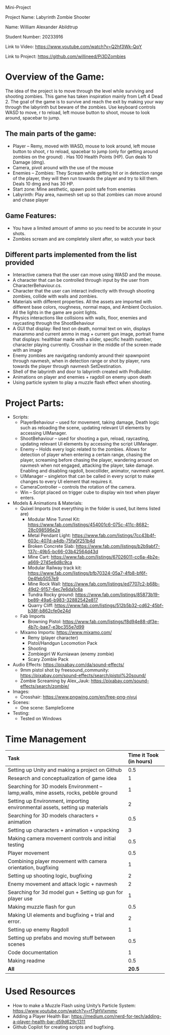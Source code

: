 ﻿Mini-Project

Project Name: Labyrinth Zombie Shooter

Name: William Alexander Abildtrup

Student Number: 20233916

Link to Video: <https://www.youtube.com/watch?v=Q2hf3Wk-QqY>

Link to Project: <https://github.com/willineed/Pi3DZombies>
# Overview of the Game:
The idea of the project is to move through the level while surviving and shooting zombies. This game has taken inspiration mainly from Left 4 Dead 2. The goal of the game is to survive and reach the exit by making your way through the labyrinth but beware of the zombies. Use keyboard controls WASD to move, r to reload, left mouse button to shoot, mouse to look around, spacebar to jump.

## The main parts of the game:
- Player – Remy, moved with WASD, mouse to look around, left mouse button to shoot, r to reload, spacebar to jump (only for getting around zombies on the ground) . Has 100 Health Points (HP). Gun deals 10 Damage (dmg).
- Camera, pivot around with the use of the mouse
- Enemies – Zombies: They Scream while getting hit or in detection range of the player, they will then run towards the player and try to kill them. Deals 10 dmg and has 30 HP.
- Start zone: Mine aesthetic, spawn point safe from enemies
- Labyrinth: Play area, navmesh set up so that zombies can move around and chase player
## Game Features:
- You have a limited amount of ammo so you need to be accurate in your shots.
- Zombies scream and are completely silent after, so watch your back
## Different parts implemented from the list provided
- Interactive camera that the user can move using WASD and the mouse.
- A character that can be controlled through input by the user from CharacterBehaviour.cs.
- Character that the user can interact indirectly with through shooting zombies, collide with walls and zombies.
- Materials with different properties. All the assets are imported with different base colors, roughness, normal maps, and Ambient Occlusion. All the lights in the game are point lights.
- Physics interactions like collisions with walls, floor, enemies and raycasting through the ShootBehaviour
- A GUI that display: Red text on death, normal text on win, displays maxammo and current ammo in mag + current gun image, portrait frame that displays: healthbar made with a slider, specific health number, character playing currently. Crosshair in the middle of the screen made with an image
- Enemy zombies are navigating randomly around their spawnpoint through navmesh, when in detection range or shot by player, runs towards the player through navmesh SetDestination.
- Shell of the labyrinth and door to labyrinth created with ProBuilder. 
- Animations on player and enemies  + ragdoll on enemy upon death
- Using particle system to play a muzzle flash effect when shooting.
# Project Parts:
- Scripts:
  - PlayerBehaviour – used for movement, taking damage, Death logic such as reloading the scene, updating relevant UI elements by accessing UIManager.
  - ShootBehaviour – used for shooting a gun, reload, raycasting, updating relevant UI elements by accessing the script UIManager.
  - Enemy – Holds every logic related to the zombies. Allows for detection of player when entering a certain range, chasing the player, screaming before chasing the player, wandering around on navmesh when not engaged, attacking the player, take damage. Enabling and disabling ragdoll, boxcollider, animator, navmesh agent.
  - UIManager – singleton that can be called in every script to make changes to every UI element that requires it.
  - CameraController – controls the rotation of the camera.
  - Win – Script placed on trigger cube to display win text when player enters.
- Models & Animations & Materials:
  - Quixel Imports (not everything in the folder is used, but items listed are)
    - Modular Mine Tunnel Kit: <https://www.fab.com/listings/454001c6-075c-411c-8682-28c098596e2e>
    - Metal Pendant Light: <https://www.fab.com/listings/7cc43b4f-603c-407d-a4db-75fa0f251b4d>
    - Broken Concrete Slab: <https://www.fab.com/listings/b2b9abf7-137c-49b5-bc66-03b42564d43d>
    - Mine Cart: <https://www.fab.com/listings/67026011-cc6a-4b2e-a669-2745e6d8c9ca>
    - Modular Railway track kit: <https://www.fab.com/listings/bfb70324-05a7-4fb8-bf6f-0e4feb5057e9> 
    - Mine Rock Wall: <https://www.fab.com/listings/ed7707c2-b68b-49d2-9157-6ec7e6da1c6a>
    - Tundra Rocky ground: <https://www.fab.com/listings/85873b19-be89-49a6-b983-32882542e817>
    - Quarry Cliff: <https://www.fab.com/listings/512b5b32-cd62-45bf-b38f-b862cfe0e24d>
  - Fab Imports
    - Browning Pistol: <https://www.fab.com/listings/f8d94e88-df3e-4b7c-bae7-e3bc355e7d99>
  - Mixamo Imports: <https://www.mixamo.com/>
    - Remy (player character)
    - Pistol/Handgun Locomotion Pack
    - Shooting
    - Zombiegirl W Kurniawan (enemy zombie)
    - Scary Zombie Pack
- Audio Effects: <https://pixabay.com/da/sound-effects/>
  - 9mm pistol shot by freesound\_community: <https://pixabay.com/sound-effects/search/pistol%20sound/>
  - Zombie Screaming by Alex\_Jauk: <https://pixabay.com/sound-effects/search/zombie/>
- Images:
  - Crosshair: <https://www.pngwing.com/en/free-png-njyuj>
- Scenes:
  - One scene: SampleScene
- Testing:
  - Tested on Windows
# Time Management

|**Task**|**Time it Took (in hours)**|
| :- | :- |
|Setting up Unity and making a project on Github|0\.5|
|Research and conceptualization of game idea|1|
|Searching for 3D models Environment – lamp,walls, mine assets, rocks, pebble ground|1|
|Setting up Environment, importing environmental assets, setting up materials|2|
|Searching for 3D models characters + animation|0\.5|
|Setting up characters + animation + unpacking|3|
|Making camera movement controls and initial testing|0\.5|
|Player movement|0\.5|
|Combining player movement with camera orientation, bugfixing|1|
|Setting up shooting logic, bugfixing|2|
|Enemy movement and attack logic + navmesh|2|
|Searching for 3d model gun + Setting up gun for player use|1|
|Making muzzle flash for gun|0\.5|
|Making UI elements and bugfixing + trial and error.|2|
|Setting up enemy Ragdoll|1|
|Setting up prefabs and moving stuff between scenes|0\.5|
|Code documentation|1|
|Making readme|0\.5|
|**All**|**20.5**|

# Used Resources
- How to make a Muzzle Flash using Unity’s Particle System: <https://www.youtube.com/watch?v=rf7gHVixmmc>
- Adding a Player Health Bar: <https://medium.com/nerd-for-tech/adding-a-player-health-bar-d59d629c1311>
- Github Copilot for creating scripts and bugfixing.









